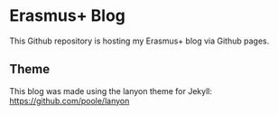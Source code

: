 # Erasmus+ Blog

This Github repository is hosting my Erasmus+ blog via Github pages.

## Theme

This blog was made using the lanyon theme for Jekyll: https://github.com/poole/lanyon

